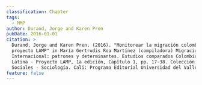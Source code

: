 ```yaml
---
classification: Chapter
tags:
  - MMP
author: Durand, Jorge and Karen Pren
pubDate: 2016-01-01
citation: >
  Durand, Jorge and Karen Pren. (2016). "Monitorear la migración colombiana: el
  proyecto LAMP" in María Gertrudis Roa Martínez (compiladora) Migración
  Internacional: patrones y determinantes. Estudios comparados Colombia-América
  Latina - Proyecto LAMP, 1a edición, Capítulo 1, pp. 17-38. Colección: Ciencias
  Sociales - Sociología. Cali: Programa Editorial Universidad del Valle, 2016.
feature: false
---
```

